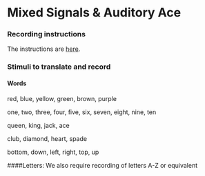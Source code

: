 Mixed Signals & Auditory Ace
==========================

### Recording instructions
The instructions are [here](recording_instr.md).

### Stimuli to translate and record
#### Words
red,
blue,
yellow,
green,
brown,
purple  

one,
two,
three,
four,
five,
six,
seven,
eight,
nine,
ten  

queen,
king,
jack,
ace  

club,
diamond,
heart,
spade  

bottom,
down,
left,
right,
top,
up  

####Letters:
We also require recording of letters A-Z or equivalent


